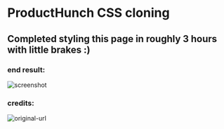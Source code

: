 # ProductHunch CSS cloning

## Completed styling this page in roughly 3 hours with little brakes :)

### end result:

![screenshot](https://github.com/ItzikGabay/images-folder-for-projects/blob/main/product-hunch-view.png?raw=true)

### credits:

![original-url](https://www.producthunt.com/)
